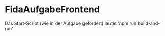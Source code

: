 # FidaAufgabeFrontend

Das Start-Script (wie in der Aufgabe gefordert) lautet 'npm run build-and-run'
